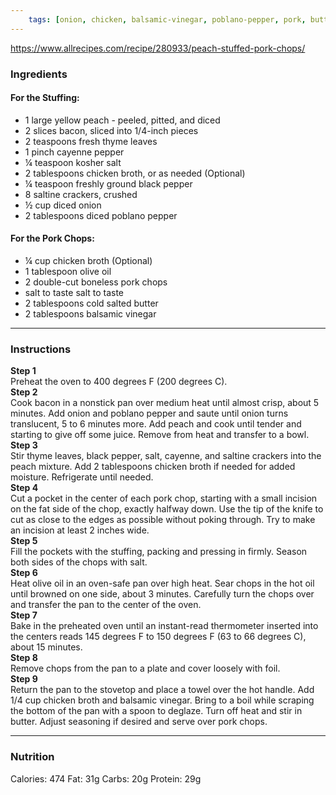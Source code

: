 ```yaml
---
	tags: [onion, chicken, balsamic-vinegar, poblano-pepper, pork, butter, yellow-peach--, cayenne-pepper, salt, chicken, black-pepper, salt, olive-oil, bacon, salt, thyme-leaves]
---
```


https://www.allrecipes.com/recipe/280933/peach-stuffed-pork-chops/

### Ingredients

#### For the Stuffing:  
* 1 large yellow peach - peeled, pitted, and diced
* 2 slices bacon, sliced into 1/4-inch pieces
* 2 teaspoons fresh thyme leaves
* 1 pinch cayenne pepper
* ¼ teaspoon kosher salt
* 2 tablespoons chicken broth, or as needed (Optional)
* ¼ teaspoon freshly ground black pepper
* 8  saltine crackers, crushed
* ½ cup diced onion
* 2 tablespoons diced poblano pepper
#### For the Pork Chops:  
* ¼ cup chicken broth (Optional)
* 1 tablespoon olive oil
* 2  double-cut boneless pork chops
* salt to taste  salt to taste
* 2 tablespoons cold salted butter
* 2 tablespoons balsamic vinegar

---

### Instructions

**Step 1**  
Preheat the oven to 400 degrees F (200 degrees C).  
**Step 2**  
Cook bacon in a nonstick pan over medium heat until almost crisp, about 5 minutes. Add onion and poblano pepper and saute until onion turns translucent, 5 to 6 minutes more. Add peach and cook until tender and starting to give off some juice. Remove from heat and transfer to a bowl.  
**Step 3**  
Stir thyme leaves, black pepper, salt, cayenne, and saltine crackers into the peach mixture. Add 2 tablespoons chicken broth if needed for added moisture. Refrigerate until needed.  
**Step 4**  
Cut a pocket in the center of each pork chop, starting with a small incision on the fat side of the chop, exactly halfway down. Use the tip of the knife to cut as close to the edges as possible without poking through. Try to make an incision at least 2 inches wide.  
**Step 5**  
Fill the pockets with the stuffing, packing and pressing in firmly. Season both sides of the chops with salt.  
**Step 6**  
Heat olive oil in an oven-safe pan over high heat. Sear chops in the hot oil until browned on one side, about 3 minutes. Carefully turn the chops over and transfer the pan to the center of the oven.  
**Step 7**  
Bake in the preheated oven until an instant-read thermometer inserted into the centers reads 145 degrees F to 150 degrees F (63 to 66 degrees C), about 15 minutes.  
**Step 8**  
Remove chops from the pan to a plate and cover loosely with foil.  
**Step 9**  
Return the pan to the stovetop and place a towel over the hot handle. Add 1/4 cup chicken broth and balsamic vinegar. Bring to a boil while scraping the bottom of the pan with a spoon to deglaze. Turn off heat and stir in butter. Adjust seasoning if desired and serve over pork chops.  

---

### Nutrition

Calories: 474  Fat: 31g  Carbs: 20g  Protein: 29g  
